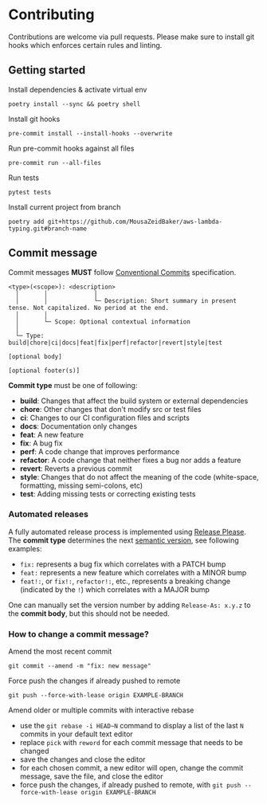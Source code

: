 # Contributing

Contributions are welcome via pull requests. Please make sure to install git
hooks which enforces certain rules and linting.


## Getting started

Install dependencies & activate virtual env

```shell
poetry install --sync && poetry shell
```

Install git hooks

```shell
pre-commit install --install-hooks --overwrite
```

Run pre-commit hooks against all files

```shell
pre-commit run --all-files
```

Run tests

```shell
pytest tests
```

Install current project from branch

```shell
poetry add git+https://github.com/MousaZeidBaker/aws-lambda-typing.git#branch-name
```


## Commit message

Commit messages **MUST** follow [Conventional
Commits](https://www.conventionalcommits.org/) specification.

```
<type>(<scope>): <description>
  │       │             │
  │       │             └─ Description: Short summary in present tense. Not capitalized. No period at the end.
  │       │
  │       └─ Scope: Optional contextual information
  │
  └─ Type: build|chore|ci|docs|feat|fix|perf|refactor|revert|style|test

[optional body]

[optional footer(s)]
```
**Commit type** must be one of following:
- **build**: Changes that affect the build system or external dependencies
- **chore**: Other changes that don't modify src or test files
- **ci**: Changes to our CI configuration files and scripts
- **docs**: Documentation only changes
- **feat**: A new feature
- **fix**: A bug fix
- **perf**: A code change that improves performance
- **refactor**: A code change that neither fixes a bug nor adds a feature
- **revert**: Reverts a previous commit
- **style**: Changes that do not affect the meaning of the code (white-space,
  formatting, missing semi-colons, etc)
- **test**: Adding missing tests or correcting existing tests


### Automated releases

A fully automated release process is implemented using [Release
Please](https://github.com/googleapis/release-please). The **commit type**
determines the next [semantic version](https://semver.org/), see following
examples:

- `fix:` represents a bug fix which correlates with a PATCH bump
- `feat:` represents a new feature which correlates with a MINOR bump
- `feat!:`,  or `fix!:`, `refactor!:`, etc., represents a breaking change
  (indicated by the `!`) which correlates with a MAJOR bump

One can manually set the version number by adding `Release-As: x.y.z` to the
**commit body**, but this should not be needed.


### How to change a commit message?

Amend the most recent commit

```shell
git commit --amend -m "fix: new message"
```

Force push the changes if already pushed to remote

```shell
git push --force-with-lease origin EXAMPLE-BRANCH
```

Amend older or multiple commits with interactive rebase
- use the `git rebase -i HEAD~N` command to display a list of the last `N`
  commits in your default text editor
- replace `pick` with `reword` for each commit message that needs to be changed
- save the changes and close the editor
- for each chosen commit, a new editor will open, change the commit message,
  save the file, and close the editor
- force push the changes, if already pushed to remote, with `git push
  --force-with-lease origin EXAMPLE-BRANCH`
